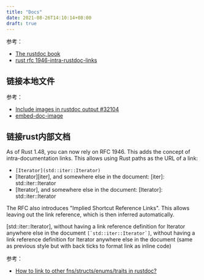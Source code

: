 ```yaml
---
title: "Docs"
date: 2021-08-26T14:10:14+08:00
draft: true
---
```


<!-- TODO -->

参考：

- [The rustdoc book](https://doc.rust-lang.org/stable/rustdoc/)
- [rust rfc 1946-intra-rustdoc-links](https://rust-lang.github.io/rfcs/1946-intra-rustdoc-links.html)

## 链接本地文件

参考：

- [Include images in rustdoc output #32104](https://github.com/rust-lang/rust/issues/32104)
- [embed-doc-image](https://crates.io/crates/embed-doc-image)

## 链接rust内部文档

As of Rust 1.48, you can now rely on RFC 1946. This adds the concept of intra-documentation links. This allows using Rust paths as the URL of a link:

- `[Iterator](std::iter::Iterator)`
- [Iterator][iter], and somewhere else in the document: [iter]: std::iter::Iterator
- [Iterator], and somewhere else in the document: [Iterator]: std::iter::Iterator

The RFC also introduces "Implied Shortcut Reference Links". This allows leaving out the link reference, which is then inferred automatically.

[std::iter::Iterator], without having a link reference definition for Iterator anywhere else in the document
``[`std::iter::Iterator`]``, without having a link reference definition for Iterator anywhere else in the document (same as previous style but with back ticks to format link as inline code)

参考：

- [How to link to other fns/structs/enums/traits in rustdoc?](https://stackoverflow.com/a/53504254/8566831)
